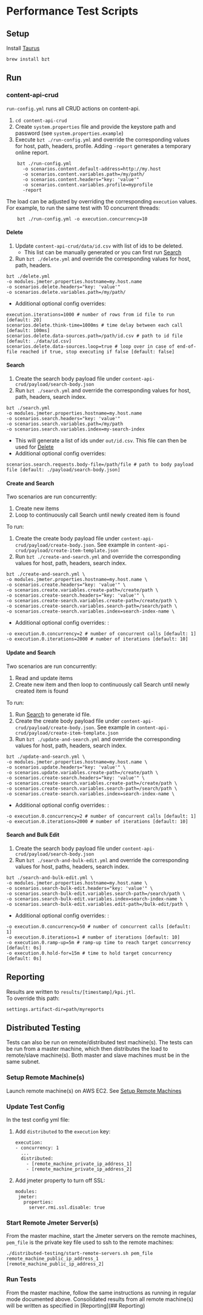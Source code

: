 
# Performance Test Scripts

## Setup 

Install [Taurus](https://gettaurus.org/docs/Installation/)
    
    brew install bzt

## Run

### content-api-crud

`run-config.yml` runs all CRUD actions on content-api.
1. `cd content-api-crud`
2. Create `system.properties` file and provide the keystore path and password (see `system.properties.example`)
3. Execute `bzt ./run-config.yml` and override the corresponding values for host, path, headers, profile. 
Adding `-report` generates a temporary online report.  
```
    bzt ./run-config.yml 
      -o scenarios.content.default-address=http://my.host
      -o scenarios.content.variables.path=/my/path/
      -o scenarios.content.headers="key: 'value'"
      -o scenarios.content.variables.profile=myprofile
      -report
```

The load can be adjusted by overriding the corresponding `execution` values. 
For example, to run the same test with 10 concurrent threads:
```
    bzt ./run-config.yml -o execution.concurrency=10
```

#### Delete

1. Update `content-api-crud/data/id.csv` with list of ids to be deleted. 
    * This list can be manually generated or you can first run [Search](#search)
1. Run `bzt ./delete.yml` and override the corresponding values for host, path, headers.
```
bzt ./delete.yml
-o modules.jmeter.properties.hostname=my.host.name
-o scenarios.delete.headers="key: 'value'"
-o scenarios.delete.variables.path=/my/path/
```
* Additional optional config overrides: 
```
execution.iterations=1000 # number of rows from id file to run [default: 20]
scenarios.delete.think-time=1000ms # time delay between each call [default: 100ms]
scenarios.delete.data-sources.path=/path/id.csv # path to id file [default: ./data/id.csv]
scenarios.delete.data-sources.loop=true # loop over in case of end-of-file reached if true, stop executing if false [default: false]
```

#### Search

1. Create the search body payload file under `content-api-crud/payload/search-body.json`
1. Run `bzt ./search.yml` and override the corresponding values for host, path, headers, search index.
```
bzt ./search.yml 
-o modules.jmeter.properties.hostname=my.host.name
-o scenarios.search.headers="key: 'value'"
-o scenarios.search.variables.path=/my/path
-o scenarios.search.variables.index=my-search-index
```
* This will generate a list of ids under `out/id.csv`. This file can then be used for [Delete](#delete)
* Additional optional config overrides: 
```
scenarios.search.requests.body-file=/path/file # path to body payload file [default: ./payload/search-body.json]
```

#### Create and Search

Two scenarios are run concurrently:
1. Create new items
2. Loop to continuously call Search until newly created item is found

To run: 
1. Create the create body payload file under `content-api-crud/payload/create-body.json`. 
See example in `content-api-crud/payload/create-item-template.json`
1. Run `bzt ./create-and-search.yml` and override the corresponding values for host, path, headers, search index.
```
bzt ./create-and-search.yml \
-o modules.jmeter.properties.hostname=my.host.name \
-o scenarios.create.headers="key: 'value'" \
-o scenarios.create.variables.create-path=/create/path \
-o scenarios.create-search.headers="key: 'value'" \
-o scenarios.create-search.variables.create-path=/create/path \
-o scenarios.create-search.variables.search-path=/search/path \
-o scenarios.create-search.variables.index=search-index-name \
```

* Additional optional config overrides: :
```
-o execution.0.concurrency=2 # number of concurrent calls [default: 1]
-o execution.0.iterations=2000 # number of iterations [default: 10]
```

#### Update and Search

Two scenarios are run concurrently:
1. Read and update items
2. Create new item and then loop to continuously call Search until newly created item is found

To run: 
1. Run [Search](#search) to generate id file. 
1. Create the create body payload file under `content-api-crud/payload/create-body.json`. 
See example in `content-api-crud/payload/create-item-template.json`
1. Run `bzt ./update-and-search.yml` and override the corresponding values for host, path, headers, search index.
```
bzt ./update-and-search.yml \
-o modules.jmeter.properties.hostname=my.host.name \
-o scenarios.update.headers="key: 'value'" \
-o scenarios.update.variables.create-path=/create/path \
-o scenarios.create-search.headers="key: 'value'" \
-o scenarios.create-search.variables.create-path=/create/path \
-o scenarios.create-search.variables.search-path=/search/path \
-o scenarios.create-search.variables.index=search-index-name \
```

* Additional optional config overrides: :
```
-o execution.0.concurrency=2 # number of concurrent calls [default: 1]
-o execution.0.iterations=2000 # number of iterations [default: 10]
```

#### Search and Bulk Edit
1. Create the search body payload file under `content-api-crud/payload/search-body.json`
1. Run `bzt ./search-and-bulk-edit.yml` and override the corresponding values for host, paths, headers, search index.

```
bzt ./search-and-bulk-edit.yml \
-o modules.jmeter.properties.hostname=my.host.name \
-o scenarios.search-bulk-edit.headers="key: 'value'" \
-o scenarios.search-bulk-edit.variables.search-path=/search/path \
-o scenarios.search-bulk-edit.variables.index=search-index-name \
-o scenarios.search-bulk-edit.variables.edit-path=/bulk-edit/path \
```

* Additional optional config overrides: :
```
-o execution.0.concurrency=50 # number of concurrent calls [default: 1]
-o execution.0.iterations=1 # number of iterations [default: 10]
-o execution.0.ramp-up=5m # ramp-up time to reach target concurrency  [default: 0s]
-o execution.0.hold-for=15m # time to hold target concurrency [default: 0s]
```

## Reporting

Results are written to `results/[timestamp]/kpi.jtl`.  
To override this path:
```
settings.artifact-dir=path/myreports
```
## Distributed Testing
Tests can also be run on remote/distributed test machine(s).
The tests can be run from a master machine, which then distributes the load
to remote/slave machine(s). Both master and slave machines must be in the same subnet.

### Setup Remote Machine(s)

Launch remote machine(s) on AWS EC2. See [Setup Remote Machines](https://wiki.cac.washington.edu/display/EBS/Performance+Testing)

### Update Test Config
In the test config yml file:
1. Add `distributed` to the `execution` key:
    ```
    execution:
    - concurrency: 1
      ...
      distributed:
        - [remote_machine_private_ip_address_1]
        - [remote_machine_private_ip_address_2]
    ```
1. Add jmeter property to turn off SSL: 
    ```
   modules:
     jmeter:
       properties:
         server.rmi.ssl.disable: true
    ``` 
### Start Remote Jmeter Server(s)
From the master machine, start the Jmeter servers on the remote machines, 
`pem_file` is the private key file used to ssh to the remote machines:
```
./distributed-testing/start-remote-servers.sh pem_file remote_machine_public_ip_address_1 [remote_machine_public_ip_address_2]
```
### Run Tests
From the master machine, follow the same instructions as running in regular mode documented above.
Consolidated results from all remote machine(s) will be written as specified in [Reporting](## Reporting)